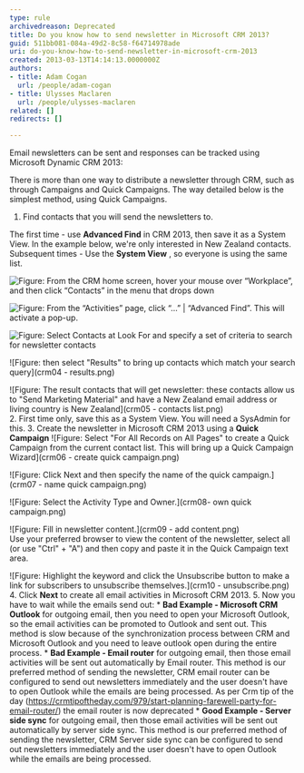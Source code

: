 ```yaml
---
type: rule
archivedreason: Deprecated
title: Do you know how to send newsletter in Microsoft CRM 2013?
guid: 511bb081-084a-49d2-8c58-f64714978ade
uri: do-you-know-how-to-send-newsletter-in-microsoft-crm-2013
created: 2013-03-13T14:14:13.0000000Z
authors:
- title: Adam Cogan
  url: /people/adam-cogan
- title: Ulysses Maclaren
  url: /people/ulysses-maclaren
related: []
redirects: []

---
```


Email newsletters can be sent and responses can be tracked using Microsoft Dynamic CRM 2013:

<!--endintro-->

There is more than one way to distribute a newsletter through CRM, such as through Campaigns and Quick Campaigns. The way detailed below is the simplest method, using Quick Campaigns.

1. Find contacts that you will send the newsletters to. 
      
The first time - use 
       **Advanced Find** in CRM 2013, then save it as a System View. In the example below, we're only interested in New Zealand contacts.
Subsequent times - Use the  **System View** , so everyone is using the same list.

![Figure: From the CRM home screen, hover your mouse over “Workplace”, and then click “Contacts” in the menu that drops down](crm01.png)  

![Figure: From the “Activities” page, click “…” | “Advanced Find”. This will activate a pop-up.](crm02.png)  

![Figure: Select Contacts at Look For and specify a set of criteria to search for newsletter contacts](crm03.png)  

![Figure: then select "Results" to bring up contacts which match your search query](crm04 - results.png)  

![Figure: The result contacts that will get newsletter: these contacts allow us to "Send Marketing Material" and have a New Zealand email address or living country is New Zealand](crm05 - contacts list.png)  
2. First time only, save this as a System View. You will need a SysAdmin for this.
3. Create the newsletter in Microsoft CRM 2013 using a 
             **Quick Campaign** 
![Figure: Select "For All Records on All Pages" to create a Quick Campaign from the current contact list. This will bring up a Quick Campaign Wizard](crm06 - create quick campaign.png)  


![Figure: Click Next and then specify the name of the quick campaign.](crm07 - name quick campaign.png)  

![Figure: Select the Activity Type and Owner.](crm08- own quick campaign.png)  

![Figure: Fill in newsletter content.](crm09 - add content.png)  
    Use your preferred browser to view the content of the newsletter, select all (or use "Ctrl" + "A") and then copy and paste it in the Quick Campaign text area.

![Figure: Highlight the keyword and click the Unsubscribe button to make a link for subscribers to unsubscribe themselves.](crm10 - unsubscribe.png)  
4. Click 
             **Next** to create all email activities in Microsoft CRM 2013.
5. Now you have to wait while the emails send out:
    * **Bad Example - Microsoft CRM Outlook** for outgoing email, then you need to open your Microsoft Outlook, so the email activities can be promoted to Outlook and sent out. This method is slow because of the synchronization process between CRM and Microsoft Outlook and you need to leave outlook open during the entire process.
    * **Bad Example - Email router** for outgoing email, then those email activities will be sent out automatically by Email router. This method is our preferred method of sending the newsletter, CRM email router can be configured to send out newsletters immediately and the user doesn't have to open Outlook while the emails are being processed. As per Crm tip of the day (https://crmtipoftheday.com/979/start-planning-farewell-party-for-email-router/) the email router is now deprecated
    * **Good Example - Server side sync** for outgoing email, then those email activities will be sent out automatically by server side sync. This method is our preferred method of sending the newsletter, CRM Server side sync can be configured to send out newsletters immediately and the user doesn't have to open Outlook while the emails are being processed.
